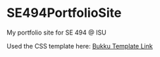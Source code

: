 # SE494PortfolioSite
My portfolio site for SE 494 @ ISU

Used the CSS template here: [Bukku Template Link](https://www.free-css.com/free-css-templates/page238/bukku)